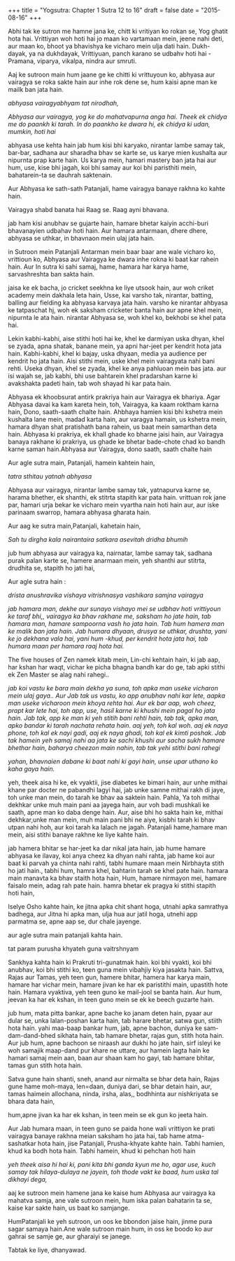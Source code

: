 +++
title = "Yogsutra: Chapter 1 Sutra 12 to 16"
draft = false
date = "2015-08-16"
+++

Abhi tak ke sutron me hamne jana ke, chitt ki vritiyan ko rokan se, Yog ghatit hota hai. Vrittiyan woh hoti hai jo maan ko vartamaan mein, jeene nahi deti, aur maan ko, bhoot ya bhavishya ke vicharo mein ulja dati hain. Dukh-dayak, ya na dukhdayak, Vrittiyuan, panch karano se udbahv hoti hai - Pramana, viparya, vikalpa, nindra aur smruti.

Aaj ke sutroon main hum jaane ge ke chitti ki vrittuyoun ko, 
abhyasa aur vairagya se roka sakte hain aur inhe rok dene se, hum kaisi apne man ke mailk ban jata hain.

_abhyasa vairagyabhyam tat nirodhah,_

_Abhyasa aur vairagya, yog ke do mahatvapurna anga hai. Theek ek chidya me do paankh ki tarah. In do paankho ke dwara hi, ek chidya ki udan, mumkin, hoti hai_

abhyasa use kehta hain jab hum kisi bhi karyako, nirantar lambe samay tak, bar-bar, sadhana aur sharadha bhav se karte se, us karye mien kushalta aur nipurnta prap karte hain. Us karya mein, hamari mastery ban jata hai aur hum, use, kise bhi jagah, koi bhi samay aur koi bhi paristhiti mein, bahatarein-ta se dauhrah saktenain.

Aur Abhyasa ke sath-sath Patanjali, hame vairagya banaye rakhna ko kahte hain.

Vairagya shabd banata hai Raag se. Raag ayni bhavana.

jab ham kisi anubhav se gujarte hain, hamare bhetar kaiyin acchi-buri bhavanayien udbahav hoti hain. Aur hamara antarmaan, dhere dhere, abhyasa se uthkar, in bhavnaon mein ulaj jata hain.

in Sutroon mein Patanjali Antarman mein baar baar ane wale vicharo ko, vrittioun ko, Abhyasa aur Vairagya ke dwara inhe rokna ki baat kar rahein hain. Aur In sutra ki sahi samaj, hame, hamara har karya hame, sarvashreshta ban sakta hain.

jaisa ke ek bacha, jo cricket seekhna ke liye utsook hain, aur woh criket academy mein dakhala leta hain, Usse, kai varsho tak, nirantar, batting, balling aur fielding ka abhyasa karvaya jata hain. varsho ke nirantar ahbyasa ke tatpaschat hj, woh ek saksham cricketer banta hain aur apne khel mein, nipurnta le ata hain. nirantar Abhyasa se, woh khel ko, bekhobi se khel pata hai.

Lekin kabhi-kabhi, aise stithi hoti hai ke, khel ke darmiyan uska dhyan, khel se zyada, apna shatak, banane mein, ya apni har-jeet per kendrit hota jata hain. Kabhi-kabhi, khel ki bajay, uska dhyaan, media ya audience per kendrit ho jata hain. Aisi stithi mein, uske khel mein vairagyata nahi bani rehti. Useka dhyan, khel se zyada, khel ke anya pahluoan mein bas jata. aur isi wajah se, jab kabhi, bhi use bahtarein khel pradarshan karne ki avakshakta padeti hain, tab woh shayad hi kar pata hain.

Abhyasa ek khoobsurat antirk prakriya hain aur Vairagya ek bhariya. Agar Abhyasa davai ka kam kareta hein, toh, Vairagya, ka kaam roktham karna hain, Dono, saath-saath chalte hain. Ahbhaya hamien kisi bhi kshetra mein kushalta lane mein, madad karta hain, aur varagya hamain, us kshetra mein, hamara dhyan shat pratishath bana rahein, us baat mein samarthan deta hain. Abhyasa ki prakriya, ek khalI ghade ko bharne jaisi hain, aur Vairagya banaya rakhane ki prakriya, us ghade ke bhetar bade-chote chad ko bandh karne saman hain.Abhyasa aur Vairagya, dono saath, saath chalte hain

Aur agle sutra main, Patanjali, hamein kahtein hain,

_tatra sthitau yatnah abhyasa_

Abhyasa aur vairagya, nirantar lambe samay tak, yatnapurva karne se, harama bhether, ek shanthi, ek stitrta stapith kar pata hain. vrittuan rok jane par, hamari urja bekar ke vicharo mein vyartha nain hoti hain aur, aur iske parinaam swarrop, hamara abhyasa gharata hain.

Aur aag ke sutra main,Patanjali, kahetain hain,

_Sah tu dirgha kala nairantaira satkara asevitah dridha bhumih_

jub hum abhyasa aur vairagya ka, nairnatar, lambe samay tak, sadhana purak palan karte se, hamere anarmaan mein, yeh shanthi aur stitrta, drudhita se, stapith ho jati hai,

Aur agle sutra hain :

_drista anushravika vishaya vitrishnasya vashikara samjna vairagya_

_jab hamara man, dekhe aur sunayo vishayo mei se udbhav hoti vrittiyoun ke taraf bhi,, vairagya ka bhav rakhane me, saksham ho jate hain, tab hamara man, hamare sampoorna vash ho jata hain. Tab hum hamera man ke malik ban jata hain. Jab humara dhyaan, drusya se uthkar, drushta, yani ke jo dekhana vala hai, yani hum -khud, per kendrit hota jata hai, tab humara maan per hamara raaj hota hai._

The five houses of Zen namek kitab mein, Lin-chi kehtain hain, ki jab aap, har kshan har waqt, vichar ke picha bhagna bandh kar do ge, tab apki stithi ek Zen Master se alag nahi rahegi.. 

_jab koi vastu ke bara main dekha ya suna, toh apka man useke vicharon mein ulaj gaya.. Aur Jab tak us vastu, ko app anubhav nahi kar lete, aapka man useke vicharoon mein khoya rehta hai. Aur ek bar aap, woh cheez, prapt kar lete hai, toh app, use, hasil karne ki khushi mein pagal ho jata hain. Jab tak, app ke man ki yeh stitih bani rehti hain, tab tak, apka man, apko bandar ki tarah nachata rehata hain. aaj yeh, toh kal woh. aaj ek naya phone, toh kal ek nayi gadi, aaj ek naya ghadi, toh kal ek kimti poshak. Jab tak hamein yeh samaj nahi aa jata ke sachi khushi aur sacha sukh hamare bhethar hain, baharya cheezon main nahin, tab tak yehi stithi bani rahegi_

_yahan, bhavnaien dabane ki baat nahi ki gayi hain, unse upar uthano ko kaha gaya hain._

yeh, theek aisa hi ke, ek vyaktii, jise diabetes ke bimari hain, aur unhe mithai khane par docter ne pabandhi lagyi hai, jab unke samne mithai rakh di jaye, toh unke man mein, do tarah ke bhav aa saktein hain. Pahla, Ya toh mithai dekhkar unke muh main pani aa jayega hain, aur voh badi mushkali ke saath, apne man ko daba denge hain. Aur, aise bhi ho sakta hain ke, mithai dekhkar,unke man mein, muh main pani bhi ne aiye, kisbhi tarah ki bhav utpan nahi hoh, aur koi tarah ka lalach ne jagah. Patanjali hame,hamare man mein, aisi stithi banaye rakhne ke liye kahte hain.

jab hamera bhitar se har-jeet ka dar nikal jata hain, jab hume hamare abhyasa ke ilavay, koi anya cheez ka dhyan nahi rahta, jab hame koi aur baat ki parvah ya chinta nahi rahti, tabhi humare maan mein Nirbhayta stith ho jati hain., tabhi hum, hamra khel, bahtarin tarah se khel pate hain. hamara main manavta ka bhav staith hota hain, Hum, hamare nirmayon mei, hamare faisalo mein, adag rah pate hain. hamra bhetar ek pragya ki stithi stapith hoti hain,

Iselye Osho kahte hain, ke jitna apka chit shant hoga, utnahi apka samrathya badhega, aur Jitna hi apka man, ulja hua aur jatil hoga, utnehi app parmatma se, apne aap se, dur chale jayenge.

aur agle sutra main patanjali kahta hain.

tat param purusha khyateh guna vaitrshnyam

Sankhya kahta hain ki Prakruti tri-gunatmak hain. koi bhi vyakti, koi bhi anubhav, koi bhi stithi ko, teen guna mein vibahjiy kiya jasakta hain. Sattva, Rajas aur Tamas, yeh teen gun, hamere bhitar, hamera har karya main, hamare har vichar mein, hamare jivan ke har ek paristithi main, upastith hote hain. Hamara vyaktiva, yeh teen guno ke mail-jool se banta hain. Aur hum, jeevan ka har ek kshan, in teen guno mein se ek ke beech guzarte hain.

jub hum, mata pitta bankar, apne bache ko janam deten hain, pyaar aur dular se, unka lalan-poshan karta hain, tab harare bhetar, satwa gun, stiith hota hain. yahi maa-baap bankar hum, jab, apne bachon, duniya ke sam-dam-dand-bhed sikhata hain, tab hamare bhetar, rajas gun, stith hota hain. Aur jub hum, apne bachoon se niraash aur dukhi ho jate hain, sirf isleyi ke woh samajik maap-dand pur khare ne uttare, aur hamein lagta hain ke hamari samaj mein aan, baan aur shaan kam ho gayi, tab hamare bhitar, tamas gun stith hota hain.

Satva gune hain shanti, sneh, anand aur nirmalta se bhar deta hain, Rajas gune hame moh-maya, len=daan, duniya dari, se bhar detain hain, aur, tamas haimein allochana, ninda, irsha, alas,, bodhhinta aur nishkriyata se bhara data hain,

hum,apne jivan ka har ek kshan, in teen mein se ek gun ko jeeta hain.

Aur Jab humara maan, in teen guno se paida hone wali vrittiyon ke prati vairagya banaye rakhna meian saksham ho jata hai, tab hame atma-sashatkar hota hain, jise Patanjali, Prusha-khyate kahte hain. Tabhi hamien, khud ka bodh hota hain. Tabhi hamein, khud ki pehchan hoti hain

_yeh theek aisa hi hai ki, pani kita bhi ganda kyun me ho, agar use, kuch samay tak hilaya-dulaya ne jayein, toh thode vakt ke baad, hum uska tal dikhayi dega,_

aaj ke sutroon mein hamene jana ke kaise hum Abhyasa aur vairagya ka mahatva samja, ane vale sutroon mein, hum iska palan bahatarin ta se, kaise kar sakte hain, us baat ko samjange.

HumPatanjali ke yeh sutroon, un oos ke bbondon jaise hain, jinme pura sagar samaya hain.Ane wale sutroon main hum, in oss ke boodo ko aur gahrai se samje ge, aur gharaiyi se janege.

Tabtak ke liye, dhanyawad.
